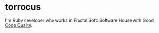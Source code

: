 # torrocus

I'm [Ruby developer](https://torrocus.com) who works in [Fractal Soft: Software House with Good Code Quality](https://fractalsoft.org).
